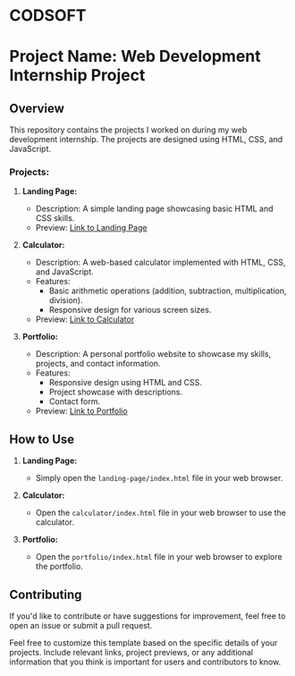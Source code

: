 # CODSOFT
# Project Name: Web Development Internship Project

## Overview
This repository contains the projects I worked on during my web development internship. The projects are designed using HTML, CSS, and JavaScript.

### Projects:
1. **Landing Page:**
   - Description: A simple landing page showcasing basic HTML and CSS skills.
   - Preview: [Link to Landing Page](link-to-landing-page)

2. **Calculator:**
   - Description: A web-based calculator implemented with HTML, CSS, and JavaScript.
   - Features:
     - Basic arithmetic operations (addition, subtraction, multiplication, division).
     - Responsive design for various screen sizes.
   - Preview: [Link to Calculator](link-to-calculator)

3. **Portfolio:**
   - Description: A personal portfolio website to showcase my skills, projects, and contact information.
   - Features:
     - Responsive design using HTML and CSS.
     - Project showcase with descriptions.
     - Contact form.
   - Preview: [Link to Portfolio](link-to-portfolio)

## How to Use
1. **Landing Page:**
   - Simply open the `landing-page/index.html` file in your web browser.

2. **Calculator:**
   - Open the `calculator/index.html` file in your web browser to use the calculator.

3. **Portfolio:**
   - Open the `portfolio/index.html` file in your web browser to explore the portfolio.

## Contributing
If you'd like to contribute or have suggestions for improvement, feel free to open an issue or submit a pull request.





Feel free to customize this template based on the specific details of your projects. Include relevant links, project previews, or any additional information that you think is important for users and contributors to know.
